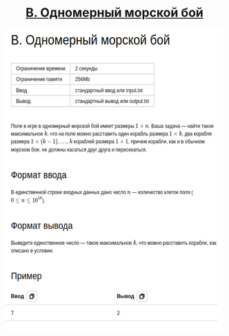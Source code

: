 <h1 align="center">
    <a href='https://contest.yandex.ru/contest/59542/problems/B/'>
B. Одномерный морской бой
</a>
</h1>


<div align="center">
<img src="./docs/img/task.png" height="700px" /> 
</div>
